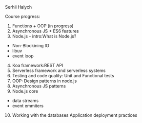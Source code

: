 Serhii Halych

Course progress:
1. Functions + OOP (in progress)
2. Asynchronous JS + ES6 features
3. Node.js - intro:What is Node.js?
- Non-Blockining IO
- libuv
- event loop
4. Koa framework:REST API
5. Serverless framework and serverless systems
6. Testing and code quality: Unit and Functional tests
7. OOP: Design patterns in node.js
8. Asynchronous JS patterns
9. Node.js core
- data streams
- event emmiters
10. Working with the databases
Application deployment practices